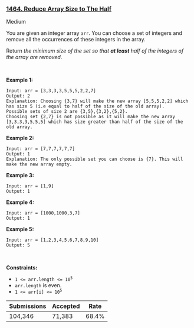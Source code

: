### [1464. Reduce Array Size to The Half](https://leetcode.com/problems/reduce-array-size-to-the-half/)

Medium

You are given an integer array `` arr ``. You can choose a set of integers and remove all the occurrences of these integers in the array.

Return _the minimum size of the set so that __at least__ half of the integers of the array are removed_.

 

__Example 1:__

```
Input: arr = [3,3,3,3,5,5,5,2,2,7]
Output: 2
Explanation: Choosing {3,7} will make the new array [5,5,5,2,2] which has size 5 (i.e equal to half of the size of the old array).
Possible sets of size 2 are {3,5},{3,2},{5,2}.
Choosing set {2,7} is not possible as it will make the new array [3,3,3,3,5,5,5] which has size greater than half of the size of the old array.
```

__Example 2:__

```
Input: arr = [7,7,7,7,7,7]
Output: 1
Explanation: The only possible set you can choose is {7}. This will make the new array empty.
```

__Example 3:__

```
Input: arr = [1,9]
Output: 1
```

__Example 4:__

```
Input: arr = [1000,1000,3,7]
Output: 1
```

__Example 5:__

```
Input: arr = [1,2,3,4,5,6,7,8,9,10]
Output: 5
```

 

__Constraints:__

*   <code>1 <= arr.length <= 10<sup>5</sup></code>
*   `` arr.length `` is even.
*   <code>1 <= arr[i] <= 10<sup>5</sup></code>

| Submissions    | Accepted     | Rate   |
| -------------- | ------------ | ------ |
| 104,346 | 71,383 | 68.4% |
